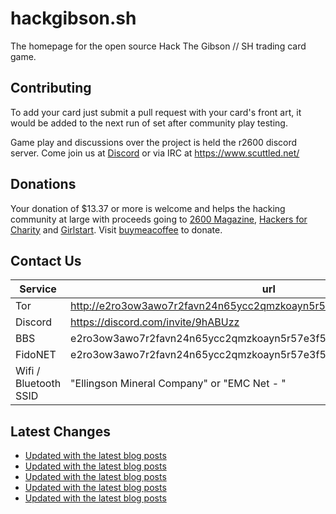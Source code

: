 # hackgibson.sh
The homepage for the open source Hack The Gibson // SH trading card game.


## Contributing

To add your card just submit a pull request with your card's front art, it would be added to the next run of set after community play testing.

Game play and discussions over the project is held the r2600 discord server. Come join us at [Discord](https://discord.com/invite/9hABUzz) or via IRC at https://www.scuttled.net/


## Donations

Your donation of $13.37 or more is welcome and helps the hacking community at large with proceeds going to [2600 Magazine](https://2600.com/), [Hackers for Charity](https://hackersforcharity.org) and [Girlstart](https://girlstart.org).  Visit [buymeacoffee](https://www.buymeacoffee.com/hackgibson.sh) to donate.


## Contact Us

Service | url
-|-
Tor | http://e2ro3ow3awo7r2favn24n65ycc2qmzkoayn5r57e3f56nvjwdcgg32ad.onion
Discord | https://discord.com/invite/9hABUzz
BBS | e2ro3ow3awo7r2favn24n65ycc2qmzkoayn5r57e3f56nvjwdcgg32ad.onion:23
FidoNET | e2ro3ow3awo7r2favn24n65ycc2qmzkoayn5r57e3f56nvjwdcgg32ad.onion:24554
Wifi / Bluetooth SSID | "Ellingson Mineral Company" or "EMC Net - <fidonet address>"

## Latest Changes
<!-- BLOG-POST-LIST:START -->
- [Updated with the latest blog posts](https://github.com/DFW2600/hackgibson.sh/commit/1bb0027dbec4bd3bf09ee034518a0e1f059c013c)
- [Updated with the latest blog posts](https://github.com/DFW2600/hackgibson.sh/commit/d41b1500dfe7ad63f149276bc8179cd5516026d9)
- [Updated with the latest blog posts](https://github.com/DFW2600/hackgibson.sh/commit/59f9cf12d3a25d7e7646b7994b3ad3eed6041cd5)
- [Updated with the latest blog posts](https://github.com/DFW2600/hackgibson.sh/commit/7a37600b1f924fea8dff1e8478d687f47982a38d)
- [Updated with the latest blog posts](https://github.com/DFW2600/hackgibson.sh/commit/0a24fe9260008e3b0c2644733e7403262aeb45b7)
<!-- BLOG-POST-LIST:END -->
